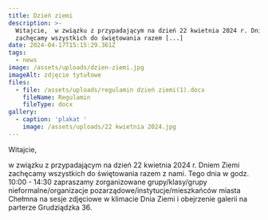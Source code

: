 ```yaml
---
title: Dzień ziemi
description: >-
  Witajcie,  w związku z przypadającym na dzień 22 kwietnia 2024 r. Dniem Ziemi
  zachęcamy wszystkich do świętowania razem [...]
date: 2024-04-17T15:15:29.361Z
tags:
  - news
image: /assets/uploads/dzien-ziemi.jpg
imageAlt: zdjęcie tytułowe
files:
  - file: /assets/uploads/regulamin dzień ziemi(1).docx
    fileName: Regulamin
    fileType: docx
gallery:
  - caption: 'plakat '
    image: /assets/uploads/22 kwietnia 2024.jpg
---
```

Witajcie,

w związku z przypadającym na dzień 22 kwietnia 2024 r. Dniem Ziemi zachęcamy wszystkich do świętowania razem z nami. Tego dnia w godz. 10:00 - 14:30 zapraszamy zorganizowane grupy/klasy/grupy nieformalne/organizacje pozarządowe/instytucje/mieszkańców miasta Chełmna na sesje zdjęciowe w klimacie Dnia Ziemi i obejrzenie galerii na parterze Grudziądzka 36.
